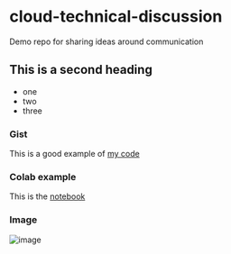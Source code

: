 # cloud-technical-discussion
Demo repo for sharing ideas around communication

## This is a second heading

* one
* two
* three

### Gist
This is a good example of [my code](https://gist.github.com/ldself/99a589e7f6a05dadb17aad9c6eb81790)

### Colab example
This is the [notebook](https://github.com/ldself/cloud-technical-discussion/blob/main/Practice-Markdown.ipynb)

### Image
![image](https://user-images.githubusercontent.com/1935940/132139697-84cf4d45-ce56-4173-8e75-50849d251398.png)
